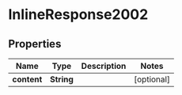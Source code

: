 # InlineResponse2002

## Properties
Name | Type | Description | Notes
------------ | ------------- | ------------- | -------------
**content** | **String** |  |  [optional]

